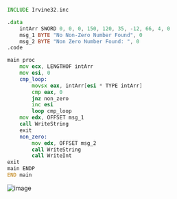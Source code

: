 ```asm
INCLUDE Irvine32.inc

.data
	intArr SWORD 0, 0, 0, 150, 120, 35, -12, 66, 4, 0
	msg_1 BYTE "No Non-Zero Number Found", 0
	msg_2 BYTE "Non Zero Number Found: ", 0
.code	

main proc
	mov ecx, LENGTHOF intArr
	mov esi, 0
	cmp_loop:
		movsx eax, intArr[esi * TYPE intArr]
		cmp eax, 0
		jnz non_zero
		inc esi
		loop cmp_loop
	mov edx, OFFSET msg_1
	call WriteString
	exit
	non_zero:
		mov edx, OFFSET msg_2
		call WriteString
		call WriteInt
exit
main ENDP
END main
```
![image](https://github.com/user-attachments/assets/1c909300-d458-4d64-ada8-cfe323a9fa4c)
